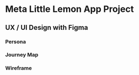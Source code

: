 # Meta Little Lemon App Project 

## UX / UI Design with Figma

### Persona
### Journey Map
### Wireframe



